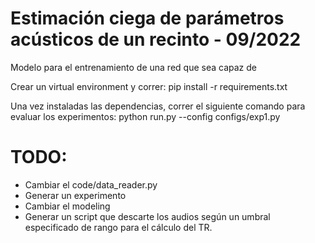 # Estimación ciega de parámetros acústicos de un recinto - 09/2022

Modelo para el entrenamiento de una red que sea capaz de 

Crear un virtual environment y correr:
pip install -r requirements.txt

Una vez instaladas las dependencias, correr el siguiente comando para evaluar los experimentos:
python run.py --config configs/exp1.py

# TODO:

* Cambiar el code/data_reader.py
* Generar un experimento
* Cambiar el modeling
* Generar un script que descarte los audios según un umbral especificado de rango para el cálculo del TR.